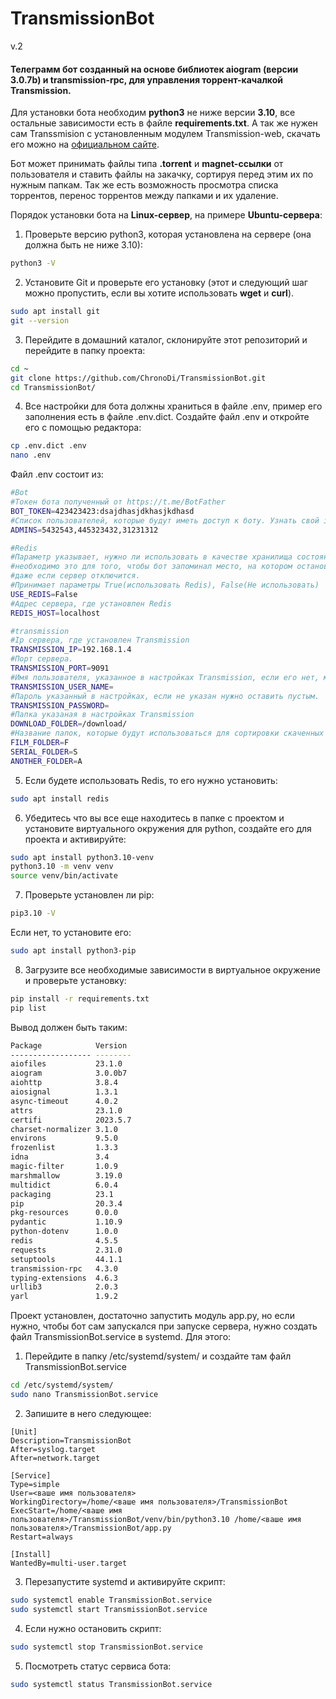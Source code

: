 # **TransmissionBot**
v.2

#### Телеграмм бот созданный на основе библиотек aiogram (версии 3.0.7b) и transmission-rpc, для управления торрент-качалкой Transmission.

Для установки бота необходим **python3** не ниже версии **3.10**, все остальные зависимости есть в файле **requirements.txt**. А так же нужен сам Transsmision с установленным модулем Transmission-web, скачать его можно на
[официальном сайте](https://transmissionbt.com/).

Бот может принимать файлы типа **.torrent** и **magnet-ссылки** от пользователя и ставить файлы на закачку, сортируя перед этим их по нужным папкам.
Так же есть возможность просмотра списка торрентов, перенос торрентов между папками и их удаление.

Порядок установки бота на **Linux-сервер**, на примере **Ubuntu-сервера**:

1. Проверьте версию python3, которая установлена на сервере (она должна быть не ниже 3.10):
```bash
python3 -V
```
2. Установите Git и проверьте его установку (этот и следующий шаг можно пропустить, если вы хотите использовать **wget** и **curl**).
```bash
sudo apt install git
git --version
```
3. Перейдите в домашний каталог, склонируйте этот репозиторий и перейдите в папку проекта:
```bash
cd ~
git clone https://github.com/ChronoDi/TransmissionBot.git
cd TransmissionBot/
```
4. Все настройки для бота должны храниться в файле .env, пример его заполнения есть в файле .env.dict. Создайте файл .env и откройте его с помощью редактора:
```bash
cp .env.dict .env
nano .env
```
Файл .env состоит из:
```bash
#Bot
#Токен бота полученный от https://t.me/BotFather
BOT_TOKEN=423423423:dsajdhasjdkhasjkdhasd
#Список пользователей, которые будут иметь доступ к боту. Узнать свой id можно у https://t.me/getmyid_bot
ADMINS=5432543,445323432,31231312
```
```bash
#Redis
#Параметр указывает, нужно ли использовать в качестве хранилища состояния бота Redis,
#необходимо это для того, чтобы бот запоминал место, на котором остановил диалог с вами,
#даже если сервер отключится.
#Принимает параметры True(использовать Redis), False(Не использовать)
USE_REDIS=False
#Адрес сервера, где установлен Redis
REDIS_HOST=localhost
```
```bash
#transmission
#Ip сервера, где установлен Transmission
TRANSMISSION_IP=192.168.1.4
#Порт сервера.
TRANSMISSION_PORT=9091
#Имя пользователя, указанное в настройках Transmission, если его нет, можно оставить пустым
TRANSMISSION_USER_NAME=
#Пароль указанный в настройках, если не указан нужно оставить пустым.
TRANSMISSION_PASSWORD=
#Папка указаная в настройках Transmission
DOWNLOAD_FOLDER=/download/
#Название папок, которые будут использоваться для cортировки скаченных файлов.
FILM_FOLDER=F
SERIAL_FOLDER=S
ANOTHER_FOLDER=A
```

5. Если будете использовать Redis, то его нужно установить:
```bash
sudo apt install redis
```

6. Убедитесь что вы все еще находитесь в папке с проектом и установите виртуального окружения для python, создайте его для проекта и активируйте:
```bash
sudo apt install python3.10-venv
python3.10 -m venv venv
source venv/bin/activate
```

7. Проверьте установлен ли pip:
```bash
pip3.10 -V
```
Если нет, то установите его:
```bash
sudo apt install python3-pip
```

8. Загрузите все необходимые зависимости в виртуальное окружение и проверьте установку:
```bash
pip install -r requirements.txt
pip list
```
Вывод должен быть таким:

```bash
Package            Version
------------------ --------
aiofiles           23.1.0
aiogram            3.0.0b7
aiohttp            3.8.4
aiosignal          1.3.1
async-timeout      4.0.2
attrs              23.1.0
certifi            2023.5.7
charset-normalizer 3.1.0
environs           9.5.0
frozenlist         1.3.3
idna               3.4
magic-filter       1.0.9
marshmallow        3.19.0
multidict          6.0.4
packaging          23.1
pip                20.3.4
pkg-resources      0.0.0
pydantic           1.10.9
python-dotenv      1.0.0
redis              4.5.5
requests           2.31.0
setuptools         44.1.1
transmission-rpc   4.3.0
typing-extensions  4.6.3
urllib3            2.0.3
yarl               1.9.2
```

Проект установлен, достаточно запустить модуль app.py, но если нужно, чтобы бот сам запускался при запуске сервера, нужно создать файл TransmissionBot.service в systemd. Для этого:

1. Перейдите в папку /etc/systemd/system/ и создайте там файл TransmissionBot.service
```bash
cd /etc/systemd/system/
sudo nano TransmissionBot.service
```

2. Запишите в него следующее:
```textmate
[Unit]
Description=TransmissionBot
After=syslog.target
After=network.target

[Service]
Type=simple
User=<ваше имя пользователя>
WorkingDirectory=/home/<ваше имя пользователя>/TransmissionBot
ExecStart=/home/<ваше имя пользователя>/TransmissionBot/venv/bin/python3.10 /home/<ваше имя пользователя>/TransmissionBot/app.py
Restart=always

[Install]
WantedBy=multi-user.target
```

3. Перезапустите systemd и активируйте скрипт:
```bash
sudo systemctl enable TransmissionBot.service
sudo systemctl start TransmissionBot.service
```

4. Если нужно остановить скрипт:
```bash
sudo systemctl stop TransmissionBot.service
```

5. Посмотреть статус сервиса бота:
```bash
sudo systemctl status TransmissionBot.service
```
